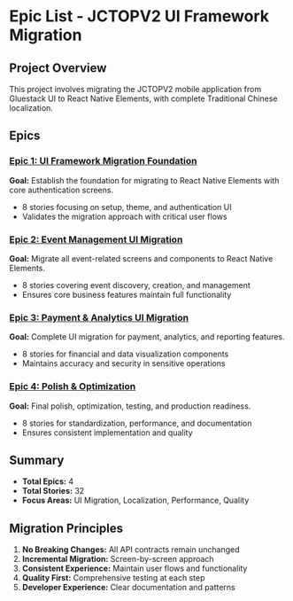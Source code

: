 # Epic List - JCTOPV2 UI Framework Migration

## Project Overview
This project involves migrating the JCTOPV2 mobile application from Gluestack UI to React Native Elements, with complete Traditional Chinese localization.

## Epics

### [Epic 1: UI Framework Migration Foundation](./epic-1-ui-framework-migration-foundation.md)
**Goal:** Establish the foundation for migrating to React Native Elements with core authentication screens.
- 8 stories focusing on setup, theme, and authentication UI
- Validates the migration approach with critical user flows

### [Epic 2: Event Management UI Migration](./epic-2-event-management-ui-migration.md)
**Goal:** Migrate all event-related screens and components to React Native Elements.
- 8 stories covering event discovery, creation, and management
- Ensures core business features maintain full functionality

### [Epic 3: Payment & Analytics UI Migration](./epic-3-payment-analytics-migration.md)
**Goal:** Complete UI migration for payment, analytics, and reporting features.
- 8 stories for financial and data visualization components
- Maintains accuracy and security in sensitive operations

### [Epic 4: Polish & Optimization](./epic-4-polish-optimization.md)
**Goal:** Final polish, optimization, testing, and production readiness.
- 8 stories for standardization, performance, and documentation
- Ensures consistent implementation and quality

## Summary
- **Total Epics:** 4
- **Total Stories:** 32
- **Focus Areas:** UI Migration, Localization, Performance, Quality

## Migration Principles
1. **No Breaking Changes:** All API contracts remain unchanged
2. **Incremental Migration:** Screen-by-screen approach
3. **Consistent Experience:** Maintain user flows and functionality
4. **Quality First:** Comprehensive testing at each step
5. **Developer Experience:** Clear documentation and patterns